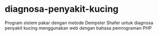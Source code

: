 # diagnosa-penyakit-kucing
Program sistem pakar dengan metode Dempster Shafer untuk diagnosa penyakit kucing menggunakan web dengan bahasa pemrograman PHP
